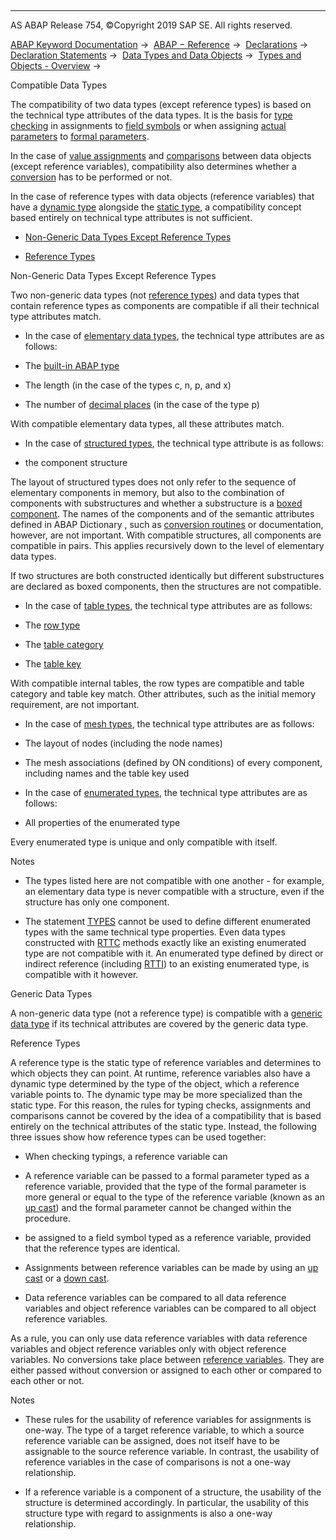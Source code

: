   

* * *

AS ABAP Release 754, ©Copyright 2019 SAP SE. All rights reserved.

[ABAP Keyword Documentation](javascript:call_link\('abenabap.htm'\)) →  [ABAP − Reference](javascript:call_link\('abenabap_reference.htm'\)) →  [Declarations](javascript:call_link\('abendeclarations.htm'\)) →  [Declaration Statements](javascript:call_link\('abenabap_declarations.htm'\)) →  [Data Types and Data Objects](javascript:call_link\('abentypes_and_objects.htm'\)) →  [Types and Objects - Overview](javascript:call_link\('abentypes_objects_oview.htm'\)) → 

Compatible Data Types

The compatibility of two data types (except reference types) is based on the technical type attributes of the data types. It is the basis for [type checking](javascript:call_link\('abentyping_check.htm'\)) in assignments to [field symbols](javascript:call_link\('abenfield_symbol_glosry.htm'\) "Glossary Entry") or when assigning [actual parameters](javascript:call_link\('abenactual_parameter_glosry.htm'\) "Glossary Entry") to [formal parameters](javascript:call_link\('abenformal_parameter_glosry.htm'\) "Glossary Entry").

In the case of [value assignments](javascript:call_link\('abenvalue_assignments.htm'\)) and [comparisons](javascript:call_link\('abenlogexp_comp.htm'\)) between data objects (except reference variables), compatibility also determines whether a [conversion](javascript:call_link\('abenconversion_rules.htm'\)) has to be performed or not.

In the case of reference types with data objects (reference variables) that have a [dynamic type](javascript:call_link\('abendynamic_type_glosry.htm'\) "Glossary Entry") alongside the [static type](javascript:call_link\('abenstatic_type_glosry.htm'\) "Glossary Entry"), a compatibility concept based entirely on technical type attributes is not sufficient.

-   [Non-Generic Data Types Except Reference Types](#abencompatibility-1--------generic-data-types---@ITOC@@ABENCOMPATIBILITY_2)

-   [Reference Types](#@@ITOC@@ABENCOMPATIBILITY_3)

Non-Generic Data Types Except Reference Types

Two non-generic data types (not [reference types](javascript:call_link\('abenreference_type_glosry.htm'\) "Glossary Entry")) and data types that contain reference types as components are compatible if all their technical type attributes match.

-   In the case of [elementary data types](javascript:call_link\('abenelementary_data_type_glosry.htm'\) "Glossary Entry"), the technical type attributes are as follows:

-   The [built-in ABAP type](javascript:call_link\('abenpredefined_abap_type_glosry.htm'\) "Glossary Entry")

-   The length (in the case of the types c, n, p, and x)

-   The number of [decimal places](javascript:call_link\('abenfractional_portion_glosry.htm'\) "Glossary Entry") (in the case of the type p)

With compatible elementary data types, all these attributes match.

-   In the case of [structured types](javascript:call_link\('abenstructured_type_glosry.htm'\) "Glossary Entry"), the technical type attribute is as follows:

-   the component structure

The layout of structured types does not only refer to the sequence of elementary components in memory, but also to the combination of components with substructures and whether a substructure is a [boxed component](javascript:call_link\('abenboxed_component_glosry.htm'\) "Glossary Entry"). The names of the components and of the semantic attributes defined in ABAP Dictionary , such as [conversion routines](javascript:call_link\('abenconversion_routine_glosry.htm'\) "Glossary Entry") or documentation, however, are not important. With compatible structures, all components are compatible in pairs. This applies recursively down to the level of elementary data types.

If two structures are both constructed identically but different substructures are declared as boxed components, then the structures are not compatible.

-   In the case of [table types](javascript:call_link\('abentable_type_glosry.htm'\) "Glossary Entry"), the technical type attributes are as follows:

-   The [row type](javascript:call_link\('abenrow_type_glosry.htm'\) "Glossary Entry")

-   The [table category](javascript:call_link\('abentable_category_glosry.htm'\) "Glossary Entry")

-   The [table key](javascript:call_link\('abentable_key_glosry.htm'\) "Glossary Entry")

With compatible internal tables, the row types are compatible and table category and table key match. Other attributes, such as the initial memory requirement, are not important.

-   In the case of [mesh types](javascript:call_link\('abenmesh_type_glosry.htm'\) "Glossary Entry"), the technical type attributes are as follows:

-   The layout of nodes (including the node names)

-   The mesh associations (defined by ON conditions) of every component, including names and the table key used

-   In the case of [enumerated types](javascript:call_link\('abenenumerated_type_glosry.htm'\) "Glossary Entry"), the technical type attributes are as follows:

-   All properties of the enumerated type

Every enumerated type is unique and only compatible with itself.

Notes

-   The types listed here are not compatible with one another - for example, an elementary data type is never compatible with a structure, even if the structure has only one component.

-   The statement [TYPES](javascript:call_link\('abaptypes_enum.htm'\)) cannot be used to define different enumerated types with the same technical type properties. Even data types constructed with [RTTC](javascript:call_link\('abenrun_time_type_creation_glosry.htm'\) "Glossary Entry") methods exactly like an existing enumerated type are not compatible with it. An enumerated type defined by direct or indirect reference (including [RTTI](javascript:call_link\('abenrun_time_type_identific_glosry.htm'\) "Glossary Entry")) to an existing enumerated type, is compatible with it however.

Generic Data Types

A non-generic data type (not a reference type) is compatible with a [generic data type](javascript:call_link\('abengeneric_data_type_glosry.htm'\) "Glossary Entry") if its technical attributes are covered by the generic data type.

Reference Types

A reference type is the static type of reference variables and determines to which objects they can point. At runtime, reference variables also have a dynamic type determined by the type of the object, which a reference variable points to. The dynamic type may be more specialized than the static type. For this reason, the rules for typing checks, assignments and comparisons cannot be covered by the idea of a compatibility that is based entirely on the technical attributes of the static type. Instead, the following three issues show how reference types can be used together:

-   When checking typings, a reference variable can

-   A reference variable can be passed to a formal parameter typed as a reference variable, provided that the type of the formal parameter is more general or equal to the type of the reference variable (known as an [up cast](javascript:call_link\('abenup_cast_glosry.htm'\) "Glossary Entry")) and the formal parameter cannot be changed within the procedure.

-   be assigned to a field symbol typed as a reference variable, provided that the reference types are identical.

-   Assignments between reference variables can be made by using an [up cast](javascript:call_link\('abenup_cast_glosry.htm'\) "Glossary Entry") or a [down cast](javascript:call_link\('abendown_cast_glosry.htm'\) "Glossary Entry").

-   Data reference variables can be compared to all data reference variables and object reference variables can be compared to all object reference variables.

As a rule, you can only use data reference variables with data reference variables and object reference variables only with object reference variables. No conversions take place between [reference variables](javascript:call_link\('abenreference_variable_glosry.htm'\) "Glossary Entry"). They are either passed without conversion or assigned to each other or compared to each other or not.

Notes

-   These rules for the usability of reference variables for assignments is one-way. The type of a target reference variable, to which a source reference variable can be assigned, does not itself have to be assignable to the source reference variable. In contrast, the usability of reference variables in the case of comparisons is not a one-way relationship.

-   If a reference variable is a component of a structure, the usability of the structure is determined accordingly. In particular, the usability of this structure type with regard to assignments is also a one-way relationship.